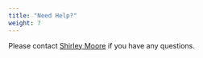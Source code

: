 ```yaml
---
title: "Need Help?"
weight: 7
---
```


Please contact [Shirley Moore](mailto:svmoore@utep.edu) if you have any questions.
